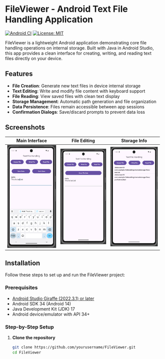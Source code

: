 # FileViewer - Android Text File Handling Application

[![Android CI](https://github.com/yourusername/FileViewer/actions/workflows/android-ci.yml/badge.svg)](https://github.com/yourusername/FileViewer/actions/workflows/android-ci.yml)
[![License: MIT](https://img.shields.io/badge/License-MIT-yellow.svg)](https://opensource.org/licenses/MIT)

FileViewer is a lightweight Android application demonstrating core file handling operations on internal storage. Built with Java in Android Studio, this app provides a clean interface for creating, writing, and reading text files directly on your device.

## Features

- **File Creation**: Generate new text files in device internal storage
- **Text Editing**: Write and modify file content with keyboard support
- **File Reading**: View saved files with clean text display
- **Storage Management**: Automatic path generation and file organization
- **Data Persistence**: Files remain accessible between app sessions
- **Confirmation Dialogs**: Save/discard prompts to prevent data loss

## Screenshots

| Main Interface | File Editing | Storage Info |
|----------------|-------------|--------------|
| <img src="screenshots/img1.png" width="300"> | <img src="screenshots/img2.png" width="300"> | <img src="screenshots/img3.png" width="300"> |


## Installation

Follow these steps to set up and run the FileViewer project:

### Prerequisites
- [Android Studio Giraffe (2022.3.1) or later](https://developer.android.com/studio)
- Android SDK 34 (Android 14)
- Java Development Kit (JDK) 17
- Android device/emulator with API 34+

### Step-by-Step Setup

1. **Clone the repository**
   ```bash
   git clone https://github.com/yourusername/FileViewer.git
   cd FileViewer
